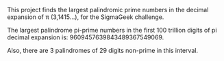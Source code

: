 This project finds the largest palindromic prime numbers in the decimal expansion of π (3,1415…), for the SigmaGeek challenge. 

The largest palindrome pi-prime numbers in the first 100 trillion digits of pi decimal expansion is: 9609457639843489367549069.

Also, there are 3 palindromes of 29 digits non-prime in this interval.
